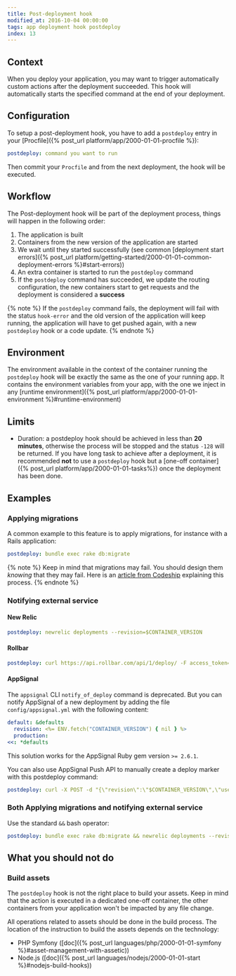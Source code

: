 ```yaml
---
title: Post-deployment hook
modified_at: 2016-10-04 00:00:00
tags: app deployment hook postdeploy
index: 13
---
```


## Context

When you deploy your application, you may want to trigger automatically custom
actions after the deployment succeeded. This hook will automatically starts the
specified command at the end of your deployment.

## Configuration

To setup a post-deployment hook, you have to add a `postdeploy` entry in your [Procfile]({%
post_url platform/app/2000-01-01-procfile %}):

```yaml
postdeploy: command you want to run
```

Then commit your `Procfile` and from the next deployment, the hook will be executed.

## Workflow

The Post-deployment hook will be part of the deployment process, things will happen in the following order:

1. The application is built
2. Containers from the new version of the application are started
3. We wait until they started successfully (see common [deployment start errors]({% post_url platform/getting-started/2000-01-01-common-deployment-errors %}#start-errors))
4. An extra container is started to run the `postdeploy` command
5. If the `postdeploy` command has succeeded, we update the routing
   configuration, the new containers start to get requests and the deployment
   is considered a **success**

{% note %}
  If the `postdeploy` command fails, the deployment will fail with the status
  `hook-error` and the old version of the application will keep running, the
  application will have to get pushed again, with a new `postdeploy` hook or a
  code update.
{% endnote %}

## Environment

The environment available in the context of the container running the
`postdeploy` hook will be exactly the same as the one of your running app. It
contains the environment variables from your app, with the one we inject in any
[runtime environment]({% post_url platform/app/2000-01-01-environment %}#runtime-environment)

## Limits

* Duration: a postdeploy hook should be achieved in less than **20 minutes**, otherwise the process
  will be stopped and the status `-128` will be returned. If you have long task to achieve
  after a deployment, it is recommended **not** to use a `postdeploy` hook but a [one-off
  container]({% post_url platform/app/2000-01-01-tasks%}) once the deployment has been done.

## Examples

### Applying migrations

A common example to this feature is to apply migrations, for instance with a
Rails application:

```yaml
postdeploy: bundle exec rake db:migrate
```

{% note %}
  Keep in mind that migrations may fail. You should design them *knowing* that they may fail. Here is an
  [article from Codeship](https://blog.codeship.com/rails-migrations-zero-downtime/)
  explaining this process.
{% endnote %}

### Notifying external service

#### New Relic

```yaml
postdeploy: newrelic deployments --revision=$CONTAINER_VERSION
```

#### Rollbar

```yaml
postdeploy: curl https://api.rollbar.com/api/1/deploy/ -F access_token=$ROLLBAR_ACCESS_TOKEN -F environment=$RAILS_ENV -F revision=$CONTAINER_VERSION -F local_username=scalingo
```

#### AppSignal

The `appsignal` CLI `notify_of_deploy` command is deprecated. But you can notify AppSignal of a new
deployment by adding the file `config/appsignal.yml` with the following content:

```yaml
default: &defaults
  revision: <%= ENV.fetch("CONTAINER_VERSION") { nil } %>
  production:
<<: *defaults
```

This solution works for the AppSignal Ruby gem version `>= 2.6.1`.

You can also use AppSignal Push API to manually create a deploy marker with this postdeploy command:

```yaml
postdeploy: curl -X POST -d "{\"revision\":\"$CONTAINER_VERSION\",\"user\":\"scalingo\"}" "https://push.appsignal.com/1/markers?api_key=$APPSIGNAL_PUSH_API_KEY&name=$APPSIGNAL_APP_NAME&environment=$APPSIGNAL_APP_ENV"
```

### Both Applying migrations and notifying external service

Use the standard `&&` bash operator:

```yaml
postdeploy: bundle exec rake db:migrate && newrelic deployments --revision=$CONTAINER_VERSION
```

## What you should not do

### Build assets

The `postdeploy` hook is not the right place to build your assets. Keep in mind
that the action is executed in a dedicated one-off container, the other
containers from your application won't be impacted by any file change.

All operations related to assets should be done in the build process. The location of the
instruction to build the assets depends on the technology:

* PHP Symfony ([doc]({% post_url languages/php/2000-01-01-symfony %}#asset-management-with-assetic))
* Node.js ([doc]({% post_url languages/nodejs/2000-01-01-start %}#nodejs-build-hooks))

